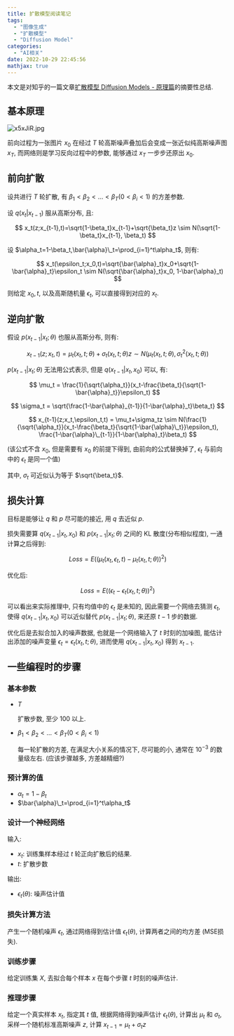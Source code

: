 ```yaml
---
title: 扩散模型阅读笔记
tags:
  - "图像生成"
  - "扩散模型"
  - "Diffusion Model"
categories:
  - "AI相关"
date: 2022-10-29 22:45:56
mathjax: true
---
```


本文是对知乎的一篇文章[扩散模型 Diffusion Models - 原理篇](https://zhuanlan.zhihu.com/p/548112711)的摘要性总结.

<!-- more -->

## 基本原理

![x5xJiR.jpg](https://s1.ax1x.com/2022/10/29/x5xJiR.jpg)

前向过程为一张图片 $x_0$ 在经过 $T$ 轮高斯噪声叠加后会变成一张近似纯高斯噪声图 $x_T$, 而网络则是学习反向过程中的参数, 能够通过 $x_T$ 一步步还原出 $x_0$.

## 前向扩散

设共进行 $T$ 轮扩散, 有 $\beta_1 < \beta_2 < \dots < \beta_T (0 < \beta_i < 1)$ 的方差参数.

设 $q(x_t|x_{t-1})$ 服从高斯分布, 且:

$$
x_t(z;x_{t-1},t)=\sqrt{1-\beta_t}x_{t-1}+\sqrt{\beta_t}z \sim N(\sqrt{1-\beta_t}x_{t-1}, \beta_t)
$$

设 $\alpha_t=1-\beta_t,\bar{\alpha}\_t=\prod_{i=1}^t\alpha_t$, 则有:

$$
x_t(\epsilon_t;x_0,t)=\sqrt{\bar{\alpha}_t}x_0+\sqrt{1-\bar{\alpha}_t}\epsilon_t \sim N(\sqrt{\bar{\alpha}_t}x_0, 1-\bar{\alpha}_t)
$$

则给定 $x_0,t$, 以及高斯随机量 $\epsilon_t$, 可以直接得到对应的 $x_t$.

## 逆向扩散

假设 $p(x_{t-1}|x_t;\theta)$ 也服从高斯分布, 则有:

$$
x_{t-1}(z;x_t,t) = \mu_t(x_t, t;\theta)+\sigma_t(x_t, t;\theta)z \sim N(\mu_t(x_t, t;\theta), \sigma^2_t(x_t, t;\theta))
$$

$p(x_{t-1}|x_t;\theta)$ 无法用公式表示, 但是 $q(x_{t-1}|x_t,x_0)$ 可以, 有:

$$
\mu_t = \frac{1}{\sqrt{\alpha_t}}(x_t-\frac{\beta_t}{\sqrt{1-\bar{\alpha}_t}}\epsilon_t)
$$

$$
\sigma_t = \sqrt{\frac{1-\bar{\alpha}_{t-1}}{1-\bar{\alpha}_t}\beta_t}
$$

$$
x_{t-1}(z;x_t,\epsilon_t,t) = \mu_t+\sigma_tz \sim N(\frac{1}{\sqrt{\alpha_t}}(x_t-\frac{\beta_t}{\sqrt{1-\bar{\alpha}\_t}}\epsilon_t), \frac{1-\bar{\alpha}\_{t-1}}{1-\bar{\alpha}_t}\beta_t)
$$

(该公式不含 $x_0$, 但是需要有 $x_0$ 的前提下得到, 由前向的公式替换掉了, $\epsilon_t$ 与前向中的 $\epsilon_t$ 是同一个值)

其中, $\sigma_t$ 可近似认为等于 $\sqrt{\beta_t}$.

## 损失计算

目标是能够让 $q$ 和 $p$ 尽可能的接近, 用 $q$ 去近似 $p$.

损失需要算 $q(x_{t-1}|x_t,x_0)$ 和 $p(x_{t-1}|x_t;\theta)$ 之间的 KL 散度(分布相似程度), 一通计算之后得到:

$$
Loss = E((\mu_t(x_t, \epsilon_t, t)-\mu_t(x_t,t;\theta))^2)
$$

优化后:

$$
Loss = E((\epsilon_t-\epsilon_t(x_t,t;\theta))^2)
$$

可以看出来实际推理中, 只有均值中的 $\epsilon_t$ 是未知的, 因此需要一个网络去猜测 $\epsilon_t$, 使得 $q(x_{t-1}|x_t,x_0)$ 可以近似替代 $p(x_{t-1}|x_t;\theta)$, 来还原 $t-1$ 步的数据.

优化后是去拟合加入的噪声数据, 也就是一个网络输入了 $t$ 时刻的加噪图, 能估计出添加的噪声变量 $\epsilon_t=\epsilon_t(x_t,t;\theta)$, 进而使用 $q(x_{t-1}|x_t,x_0)$ 得到 $x_{t-1}$.

## 一些编程时的步骤

### 基本参数

- $T$

  扩散步数, 至少 $100$ 以上.

- $\beta_1 < \beta_2 < \dots < \beta_T (0 < \beta_i < 1)$
  
  每一轮扩散的方差, 在满足大小关系的情况下, 尽可能的小, 通常在 $10^{-3}$ 的数量级左右. (应该步骤越多, 方差越精细?)

### 预计算的值

- $\alpha_t=1-\beta_t$
- $\bar{\alpha}\_t=\prod_{i=1}^t\alpha_t$

### 设计一个神经网络

输入:

- $x_t$: 训练集样本经过 $t$ 轮正向扩散后的结果.
- $t$: 扩散步数

输出:

- $\epsilon_t(\theta)$: 噪声估计值

### 损失计算方法

产生一个随机噪声 $\epsilon_t$, 通过网络得到估计值 $\epsilon_t(\theta)$, 计算两者之间的均方差 (MSE损失).

### 训练步骤

给定训练集 $X$, 去拟合每个样本 $x$ 在每个步骤 $t$ 时刻的噪声估计.

### 推理步骤

给定一个真实样本 $x_t$, 指定其 $t$ 值, 根据网络得到噪声估计 $\epsilon_t(\theta)$, 计算出 $\mu_t$ 和 $\sigma_t$, 采样一个随机标准高斯噪声 $z$, 计算 $x_{t-1} = \mu_t+\sigma_tz$

